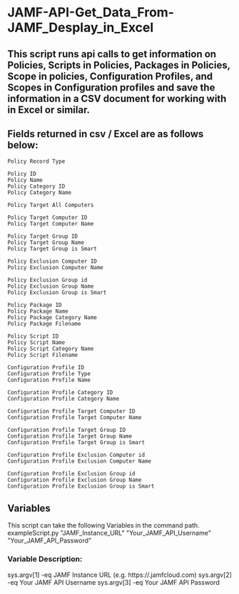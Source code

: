 # JAMF-API-Get_Data_From-JAMF_Desplay_in_Excel
 ## This script runs api calls to get information on Policies, Scripts in Policies, Packages in Policies, Scope in policies, Configuration Profiles, and Scopes in Configuration profiles and save the information in a CSV document for working with in Excel or similar.


##	Fields returned in csv / Excel are as follows below:

	Policy Record Type

	Policy ID
	Policy Name
	Policy Category ID
	Policy Category Name
	
	Policy Target All Computers
	
	Policy Target Computer ID
	Policy Target Computer Name
	
	Policy Target Group ID
	Policy Target Group Name
	Policy Target Group is Smart
	
	Policy Exclusion Computer ID
	Policy Exclusion Computer Name
	
	Policy Exclusion Group id
	Policy Exclusion Group Name
	Policy Exclusion Group is Smart
	
	Policy Package ID
	Policy Package Name
	Policy Package Category Name
	Policy Package Filename
	
	Policy Script ID
	Policy Script Name
	Policy Script Category Name
	Policy Script Filename
	
	Configuration Profile ID
	Configuration Profile Type
	Configuration Profile Name
	
	Configuration Profile Category ID
	Configuration Profile Category Name
	
	Configuration Profile Target Computer ID
	Configuration Profile Target Computer Name
	
	Configuration Profile Target Group ID
	Configuration Profile Target Group Name
	Configuration Profile Target Group is Smart
	
	Configuration Profile Exclusion Computer id
	Configuration Profile Exclusion Computer Name
	
	Configuration Profile Exclusion Group id
	Configuration Profile Exclusion Group Name
	Configuration Profile Exclusion Group is Smart




## Variables

This script can take the following Variables in the command path.
exampleScript.py "JAMF_Instance_URL" "Your_JAMF_API_Username" "Your_JAMF_API_Password"

### Variable Description:

sys.argv[1] -eq JAMF Instance URL (e.g. https://<YourJamf>.jamfcloud.com)
sys.argv[2] -eq Your JAMF API Username
sys.argv[3] -eq Your JAMF API Password
